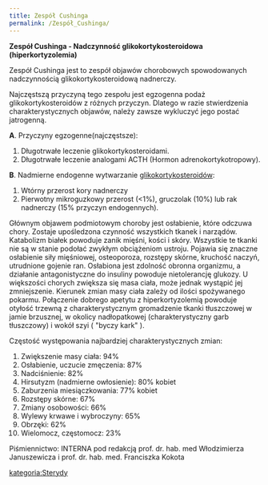 ```yaml
---
title: Zespół Cushinga
permalink: /Zespół_Cushinga/
---
```


**Zespół Cushinga - Nadczynność glikokortykosteroidowa (hiperkortyzolemia)**

Zespół Cushinga jest to zespół objawów chorobowych spowodowanych nadczynnością glikokortykosteroidową nadnerczy.

Najczęstszą przyczyną tego zespołu jest egzogenna podaż glikokortykosteroidów z różnych przyczyn. Dlatego w razie stwierdzenia charakterystycznych objawów, należy zawsze wykluczyć jego postać jatrogenną.

**A**. Przyczyny egzogenne(najczęstsze):

1.  Długotrwałe leczenie glikokortykosteroidami.
2.  Długotrwałe leczenie analogami ACTH (Hormon adrenokortykotropowy).

**B**. Nadmierne endogenne wytwarzanie [glikokortykosteroidów](/sterydy "wikilink"):

1.  Wtórny przerost kory nadnerczy
2.  Pierwotny mikroguzkowy przerost (\<1%), gruczolak (10%) lub rak nadnerczy (15% przyczyn endogennych).

Głównym objawem podmiotowym choroby jest osłabienie, które odczuwa chory. Zostaje upośledzona czynność wszystkich tkanek i narządów. Katabolizm białek powoduje zanik mięśni, kości i skóry. Wszystkie te tkanki nie są w stanie podołać zwykłym obciążeniom ustroju. Pojawia się znaczne osłabienie siły mięśniowej, osteoporoza, rozstępy skórne, kruchość naczyń, utrudnione gojenie ran. Osłabiona jest zdolność obronna organizmu, a działanie antagonistyczne do insuliny powoduje nietolerancję glukozy. U większości chorych zwiększa się masa ciała, może jednak wystąpić jej zmniejszenie. Kierunek zmian masy ciała zależy od ilości spożywanego pokarmu. Połączenie dobrego apetytu z hiperkortyzolemią powoduje otyłość trzewną z charakterystycznym gromadzenie tkanki tłuszczowej w jamie brzusznej, w okolicy nadłopatkowej (charakterystyczny garb tłuszczowy) i wokół szyi ( "byczy kark" ).

Częstość występowania najbardziej charakterystycznych zmian:

1.  Zwiększenie masy ciała: 94%
2.  Osłabienie, uczucie zmęczenia: 87%
3.  Nadciśnienie: 82%
4.  Hirsutyzm (nadmierne owłosienie): 80% kobiet
5.  Zaburzenia miesiączkowania: 77% kobiet
6.  Rozstępy skórne: 67%
7.  Zmiany osobowości: 66%
8.  Wylewy krwawe i wybroczyny: 65%
9.  Obrzęki: 62%
10. Wielomocz, częstomocz: 23%

Piśmiennictwo: INTERNA pod redakcją prof. dr. hab. med Włodzimierza Januszewicza i prof. dr. hab. med. Franciszka Kokota

[kategoria:Sterydy](/kategoria:Sterydy "wikilink")